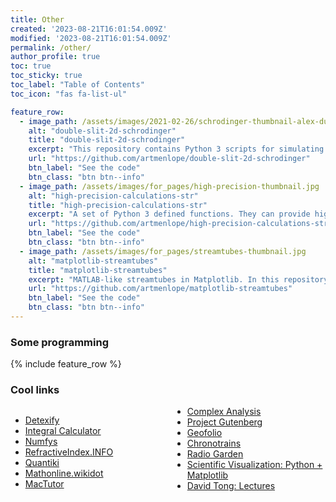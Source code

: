 ```yaml
---
title: Other
created: '2023-08-21T16:01:54.009Z'
modified: '2023-08-21T16:01:54.009Z'
permalink: /other/
author_profile: true
toc: true
toc_sticky: true
toc_label: "Table of Contents"
toc_icon: "fas fa-list-ul"

feature_row:
  - image_path: /assets/images/2021-02-26/schrodinger-thumbnail-alex-dukhanov.jpg
    alt: "double-slit-2d-schrodinger"
    title: "double-slit-2d-schrodinger"
    excerpt: "This repository contains Python 3 scripts for simulating the passage of a 2D Gaussian wave packet through a double slit. For this, the 2D Schrödinger equation is solved using the Crank-Nicolson numerical method."
    url: "https://github.com/artmenlope/double-slit-2d-schrodinger"
    btn_label: "See the code"
    btn_class: "btn btn--info"
  - image_path: /assets/images/for_pages/high-precision-thumbnail.jpg
    alt: "high-precision-calculations-str"
    title: "high-precision-calculations-str"
    excerpt: "A set of Python 3 defined functions. They can provide high decimal precision calculations using numbers in str format. The algorithms used are the same as those used when performing the calculations by hand. All using Python 3 built-in functions."
    url: "https://github.com/artmenlope/high-precision-calculations-str"
    btn_label: "See the code"
    btn_class: "btn btn--info"
  - image_path: /assets/images/for_pages/streamtubes-thumbnail.jpg
    alt: "matplotlib-streamtubes"
    title: "matplotlib-streamtubes"
    excerpt: "MATLAB-like streamtubes in Matplotlib. In this repository you will find a script that can be used as module for plotting streamtubes in Matplotlib."
    url: "https://github.com/artmenlope/matplotlib-streamtubes"
    btn_label: "See the code"
    btn_class: "btn btn--info"
---
```




### Some programming

{% include feature_row %}

### Cool links

<!-- https://stackoverflow.com/a/31754601 -->

<style>
  .col2 {
    columns: 2 200px;         /* number of columns and width in pixels*/
    -webkit-columns: 2 200px; /* chrome, safari */
    -moz-columns: 2 200px;    /* firefox */
  }
  .col3 {
    columns: 3 100px;
    -webkit-columns: 3 100px;
    -moz-columns: 3 100px;
  }
</style>

<div class="col2">
<ul>
<li><a href="https://detexify.kirelabs.org/classify.html">Detexify</a></li>
<li><a href="https://www.integral-calculator.com/">Integral Calculator</a></li>
<li><a href="https://www.numfys.net/examples/">Numfys</a></li>
<li><a href="https://refractiveindex.info/">RefractiveIndex.INFO</a></li>
<li><a href="https://www.quantiki.org/wiki/main-page">Quantiki</a></li>
<li><a href="http://mathonline.wikidot.com/">Mathonline.wikidot</a></li>
<li><a href="https://mathshistory.st-andrews.ac.uk/">MacTutor</a></li>
<li><a href="https://complex-analysis.com/">Complex Analysis</a></li>
<li><a href="https://www.gutenberg.org/">Project Gutenberg</a></li>
<li><a href="https://geofolio.org/">Geofolio</a></li>
<li><a href="https://www.chronotrains.com/en">Chronotrains</a></li>
<li><a href="http://radio.garden/">Radio Garden</a></li>
<li><a href="https://github.com/rougier/scientific-visualization-book">Scientific Visualization: Python + Matplotlib</a></li>
<li><a href="http://www.damtp.cam.ac.uk/user/tong/teaching.html">David Tong: Lectures</a></li>
</ul>
</div>

<!--
- [Detexify](https://detexify.kirelabs.org/classify.html)
- [Integral Calculator](https://www.integral-calculator.com/)
- [Numfys](https://www.numfys.net/examples/)
- [RefractiveIndex.INFO](https://refractiveindex.info/)
- [Quantiki](https://www.quantiki.org/wiki/main-page)
- [Mathonline.wikidot](http://mathonline.wikidot.com/)
- [MacTutor](https://mathshistory.st-andrews.ac.uk/)
- [Complex Analysis](https://complex-analysis.com/)
- [Project Gutenberg](https://www.gutenberg.org/)
- [Geofolio](https://geofolio.org/)
- [Chronotrains](https://www.chronotrains.com/en)
- [Radio Garden](http://radio.garden/)
- [Scientific Visualization: Python + Matplotlib](https://github.com/rougier/scientific-visualization-book)
- [David Tong: Lectures](http://www.damtp.cam.ac.uk/user/tong/teaching.html)


<embed src="https://scholar.google.com/citations?user=ekaiL6kAAAAJ"/>
-->


